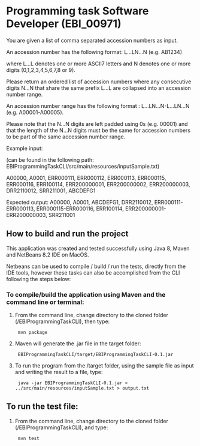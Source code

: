 # Programming task Software Developer (EBI_00971)


You are given a list of comma separated accession numbers as input.

An accession number has the following format: L...LN...N (e.g. AB1234)

where L...L denotes one or more ASCII7 letters and N denotes one or more digits (0,1,2,3,4,5,6,7,8 or 9).

Please return an ordered list of accession numbers where any consecutive digits N...N that share the same prefix L...L are collapsed into an accession number range.
	
An accession number range has the following format : L...LN...N-L...LN...N (e.g. A00001-A00005).

Please note that the N...N digits are left padded using 0s (e.g. 00001) and that the length of the N...N digits must be the same for accession numbers to be part of the same accession number range.

Example input:

(can be found in the following path: EBIProgrammingTaskCLI/src/main/resources/inputSample.txt) 

A00000, A0001, ERR000111, ERR000112, ERR000113, ERR000115, ERR000116, ERR100114, ERR200000001, ERR200000002, ERR200000003, DRR2110012, SRR211001, ABCDEFG1

Expected output:
A00000, A0001, ABCDEFG1, DRR2110012, ERR000111-ERR000113, ERR000115-ERR000116, ERR100114, ERR200000001-ERR200000003, SRR211001 


## How to build and run the project

This application was created and tested successfully using Java 8, Maven and NetBeans 8.2 IDE on MacOS.

Netbeans can be used to compile / build / run the tests, directly from the IDE tools,
however these tasks can also be accomplished from the CLI following the steps below:

### To compile/build the application using Maven and the command line or terminal:

1) From the command line, change directory to the cloned folder (/EBIProgrammingTaskCLI), then type: 

        mvn package

2) Maven will generate the .jar file in the target folder: 

        EBIProgrammingTaskCLI/target/EBIProgrammingTaskCLI-0.1.jar

3) To run the program from the /target folder, using the sample file as input and writing the result to a file, type: 

        java -jar EBIProgrammingTaskCLI-0.1.jar < ../src/main/resources/inputSample.txt > output.txt


## To run the test file:

1) From the command line, change directory to the cloned folder (/EBIProgrammingTaskCLI), and type:

        mvn test
